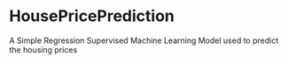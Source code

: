 # HousePricePrediction
A Simple Regression Supervised Machine Learning Model used to predict the housing prices
